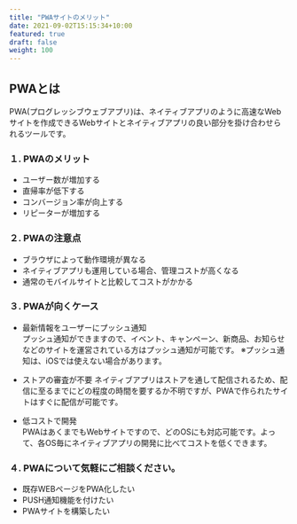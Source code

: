```yaml
---
title: "PWAサイトのメリット"
date: 2021-09-02T15:15:34+10:00
featured: true
draft: false
weight: 100
---
```

## PWAとは
PWA(プログレッシブウェブアプリ)は、ネイティブアプリのように高速なWebサイトを作成できるWebサイトとネイティブアプリの良い部分を掛け合わせられるツールです。

### １. PWAのメリット
- ユーザー数が増加する
- 直帰率が低下する
- コンバージョン率が向上する
- リピーターが増加する

### ２. PWAの注意点

- ブラウザによって動作環境が異なる
- ネイティブアプリも運用している場合、管理コストが高くなる
- 通常のモバイルサイトと比較してコストがかかる

### ３. PWAが向くケース

- 最新情報をユーザーにプッシュ通知  
プッシュ通知ができますので、イベント、キャンペーン、新商品、お知らせなどのサイトを運営されている方はプッシュ通知が可能です。
※プッシュ通知は、iOSでは使えない場合があります。

- ストアの審査が不要 
ネイティブアプリはストアを通して配信されるため、配信に至るまでにどの程度の時間を要するか不明ですが、PWAで作られたサイトはすぐに配信が可能です。

- 低コストで開発  
PWAはあくまでもWebサイトですので、どのOSにも対応可能です。よって、各OS毎にネイティブアプリの開発に比べてコストを低くできます。

### ４. PWAについて気軽にご相談ください。
- 既存WEBページをPWA化したい
- PUSH通知機能を付けたい
- PWAサイトを構築したい